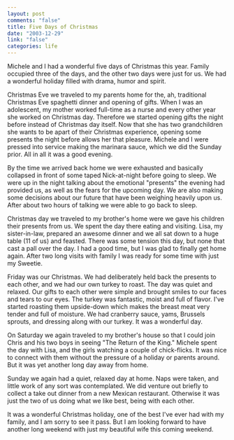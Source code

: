```yaml
--- 
layout: post
comments: "false"
title: Five Days of Christmas
date: "2003-12-29"
link: "false"
categories: life
---
```

Michele and I had a wonderful five days of Christmas this year. Family occupied three of the days, and the other two days were just for us. We had a wonderful holiday filled with drama, humor and spirit.

Christmas Eve we traveled to my parents home for the, ah, traditional Christmas Eve spaghetti dinner and opening of gifts. When I was an adolescent, my mother worked full-time as a nurse and every other year she worked on Christmas day. Therefore we started opening gifts the night before instead of Christmas day itself. Now that she has two grandchildren she wants to be apart of their Christmas experience, opening some presents the night before allows her that pleasure. Michele and I were pressed into service making the marinara  sauce, which we did the Sunday prior. All in all it was a good evening.

By the time we arrived back home we were exhausted and basically collapsed in front of some taped Nick-at-night before going to sleep. We were up in the night talking about the emotional "presents" the evening had provided us, as well as the fears for the upcoming day. We are also making some decisions about our future that have been weighing heavily upon us. After about two hours of talking we were able to go back to sleep.

Christmas day we traveled to my brother's home were we gave his children their presents from us. We spent the day there eating and visiting. Lisa, my sister-in-law, prepared an awesome dinner and we all sat down to a huge table (11 of us) and feasted. There was some tension this day, but none that cast a pall over the day. I had a good time, but I was glad to finally get home again. After two long visits with family I was ready for some time with just my Sweetie.

Friday was our Christmas. We had deliberately held back the presents to each other, and we had our own turkey to roast. The day was quiet and relaxed. Our gifts to each other were simple and brought smiles to our faces and tears to our eyes. The turkey was fantastic, moist and full of flavor. I've started roasting them upside-down which makes the breast meat very tender and full of moisture. We had cranberry sauce, yams, Brussels sprouts, and dressing along with our turkey. It was a wonderful day.

On Saturday we again traveled to my brother's house so that I could join Chris and his two boys in seeing "The Return of the King." Michele spent the day with Lisa, and the girls watching a couple of chick-flicks. It was nice to connect with them without the pressure of a holiday or parents around. But it was yet another long day away from home.

Sunday we again had a quiet, relaxed day at home. Naps were taken, and little work of any sort was contemplated. We did venture out briefly to collect a take out dinner from a new Mexican restaurant. Otherwise it was just the two of us doing what we like best, being with each other.

It was a wonderful Christmas holiday, one of the best I've ever had with my family, and I am sorry to see it pass. But I am looking forward to have another long weekend with just my beautiful wife this coming weekend.
